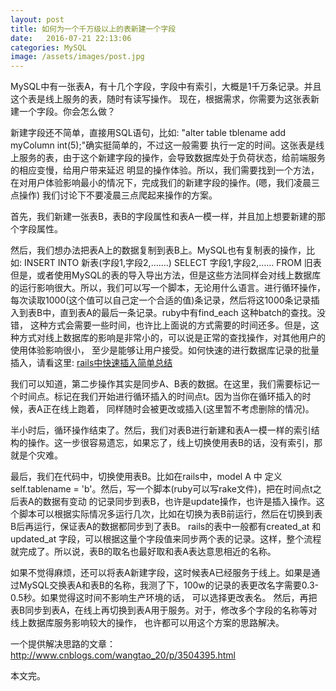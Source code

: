 ```yaml
---
layout: post
title: 如何为一个千万级以上的表新建一个字段
date:   2016-07-21 22:13:06
categories: MySQL
image: /assets/images/post.jpg
---
```




MySQL中有一张表A，有十几个字段，字段中有索引，大概是1千万条记录。并且这个表是线上服务的表，随时有读写操作。
现在，根据需求，你需要为这张表新建一个字段。你会怎么做？

新建字段还不简单，直接用SQL语句，比如: "alter table tblename add myColumn int(5);"确实挺简单的，不过这一般需要
执行一定的时间。这张表是线上服务的表，由于这个新建字段的操作，会导致数据库处于负荷状态，给前端服务的相应变慢，给用户带来延迟
明显的操作体验。所以，我们需要找到一个方法，在对用户体验影响最小的情况下，完成我们的新建字段的操作。(嗯，我们凌晨三点操作)
我们讨论下不要凌晨三点爬起来操作的方案。

首先，我们新建一张表B，表B的字段属性和表A一模一样，并且加上想要新建的那个字段属性。

然后，我们想办法把表A上的数据复制到表B上。MySQL也有复制表的操作，比如: INSERT INTO 新表(字段1,字段2,…….) SELECT 字段1,字段2,…… FROM 旧表但是，或者使用MySQL的表的导入导出方法，但是这些方法同样会对线上数据库的运行影响很大。所以，我们可以写一个脚本，无论用什么语言。进行循环操作，
每次读取1000(这个值可以自己定一个合适的值)条记录，然后将这1000条记录插入到表B中，直到表A的最后一条记录。ruby中有find_each 这种batch的查找。没错，
这种方式会需要一些时间，也许比上面说的方式需要的时间还多。但是，这种方式对线上数据库的影响是非常小的，可以说是正常的查找操作，对其他用户的使用体验影响很小，
至少是能够让用户接受。如何快速的进行数据库记录的批量插入，请看这里: [rails中快速插入简单总结](http://dalibornasevic.com/posts/68-processing-large-csv-files-with-ruby)

我们可以知道，第二步操作其实是同步A、B表的数据。在这里，我们需要标记一个时间点。标记在我们开始进行循环插入的时间点t。因为当你在循环插入的时候，表A正在线上跑着，
同样随时会被更改或插入(这里暂不考虑删除的情况)。

半小时后，循环操作结束了。然后，我们对表B进行新建和表A一模一样的索引结构的操作。这一步很容易遗忘，如果忘了，线上切换使用表B的话，没有索引，那就是个灾难。

最后，我们在代码中，切换使用表B。比如在rails中，model A 中 定义self.tablename = 'b'。然后，写一个脚本(ruby可以写rake文件)，把在时间点t之后表A的数据有变动
的记录同步到表B，也许是update操作，也许是插入操作。这个脚本可以根据实际情况多运行几次，比如在切换为表B前运行，然后在切换到表B后再运行，保证表A的数据都同步到了表B。
rails的表中一般都有created_at 和 updated_at 字段，可以根据这量个字段值来同步两个表的记录。这样，整个流程就完成了。所以说，表B的取名也最好取和表A表达意思相近的名称。

如果不觉得麻烦，还可以将表A新建字段，这时候表A已经服务于线上。如果是通过MySQL交换表A和表B的名称，我测了下，100w的记录的表更改名字需要0.3-0.5秒。如果觉得这时间不影响生产环境的话，
可以选择更改表名。 然后，再把表B同步到表A，在线上再切换到表A用于服务。对于，修改多个字段的名称等对线上数据库服务影响较大的操作，
也许都可以用这个方案的思路解决。

一个提供解决思路的文章： http://www.cnblogs.com/wangtao_20/p/3504395.html

本文完。

